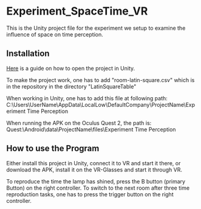 # Experiment_SpaceTime_VR

This is the Unity project file for the experiment we setup to examine the influence of space on time perception.

## Installation

[Here](https://docs.unity3d.com/Manual/upm-ui-giturl.html) is a guide on how to open the project in Unity.

To make the project work, one has to add "room-latin-square.csv" which is in the repository in the directory "LatinSquareTable"

When working in Unity, one has to add this file at following path:
C:\Users\UserName\AppData\LocalLow\DefaultCompany\ProjectName\Experiment Time Perception

When running the APK on the Oculus Quest 2, the path is:
Quest:\Android\data\ProjectName\files\Experiment Time Perception

## How to use the Program

Either install this project in Unity, connect it to VR and start it there, or download the APK, install it on the VR-Glasses and start it through VR.

To reproduce the time the lamp has shined, press the B button (primary Button) on the right controller.
To switch to the next room after three time reproduction tasks, one has to press the trigger button on the right controller.
